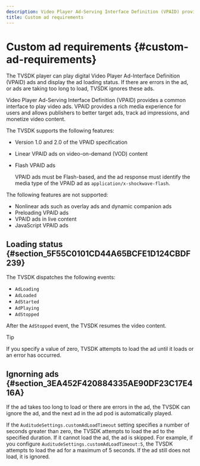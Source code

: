 ```yaml
---
description: Video Player Ad-Serving Interface Definition (VPAID) provides a common interface to play video ads. VPAID provides a rich media experience for users and allows publishers to better target ads, track ad impressions, and monetize video content.
title: Custom ad requirements
---
```


# Custom ad requirements {#custom-ad-requirements}

The TVSDK player can play digital Video Player Ad-Interface Definition (VPAID) ads and display the ad loading status. If there are errors in the ad, or ads are taking too long to load, TVSDK ignores these ads.

Video Player Ad-Serving Interface Definition (VPAID) provides a common interface to play video ads. VPAID provides a rich media experience for users and allows publishers to better target ads, track ad impressions, and monetize video content.

<!--<a id="section_9A358902CBC24999BA34206EE2029616"></a>-->

The TVSDK supports the following features:

* Version 1.0 and 2.0 of the VPAID specification 
* Linear VPAID ads on video-on-demand (VOD) content 
* Flash VPAID ads

  VPAID ads must be Flash-based, and the ad response must identify the media type of the VPAID ad as `application/x-shockwave-flash`.

The following features are not supported:

* Nonlinear ads such as overlay ads and dynamic companion ads 
* Preloading VPAID ads 
* VPAID ads in live content 
* JavaScript VPAID ads

## Loading status {#section_5F55C0101CD44A65BCFE1D124CBDF239}

The TVSDK dispatches the following events:

* `AdLoading` 
* `AdLoaded` 
* `AdStarted` 
* `AdPlaying` 
* `AdStopped`

After the `AdStopped` event, the TVSDK resumes the video content.

>[!TIP]
>
>If you specify a value of zero, TVSDK attempts to load the ad until it loads or an error has occurred.

## Ignorning ads {#section_3EA452F420884335AE90DF23C17E416A}

If the ad takes too long to load or there are errors in the ad, the TVSDK can ignore the ad, and the next ad in the ad pod is automatically played.

If the `AuditudeSettings.customAdLoadTimeout` setting specifies a number of seconds greater than zero, the TVSDK attempts to load the ad to the specified duration. If it cannot load the ad, the ad is skipped. For example, if you configure `AuditudeSettings.customAdLoadTimeout:5`, the TVSDK attempts to load the ad for a maximum of 5 seconds. If the ad still does not load, it is ignored. 
